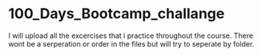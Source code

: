 # 100_Days_Bootcamp_challange

I will upload all the excercises that i practice throughout the course.
There wont be a serperation or order in the files but will try to seperate by folder.
